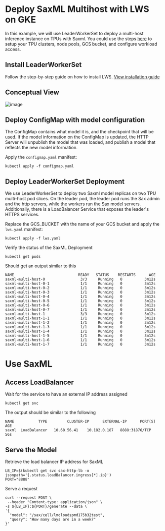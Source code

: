 # Deploy SaxML Multihost with LWS on GKE

In this example, we will use LeaderWorkerSet to deploy a multi-host inference instance on TPUs with Saxml. You could use the steps [here](https://cloud.google.com/kubernetes-engine/docs/tutorials/tpu-multihost-saxml#before-you-begin) to setup your TPU clusters, node pools, GCS bucket, and configure workload access. 

## Install LeaderWorkerSet

Follow the step-by-step guide on how to install LWS. [View installation guide](https://lws.sigs.k8s.io/docs/installation/)

## Conceptual View

![image](https://github.com/kubernetes-sigs/lws/assets/86417275/2c4a9abd-f988-4f2e-ad3f-c7b03f0b6485)

## Deploy ConfigMap with model configuration
The ConfigMap contains what model it is, and the checkpoint that will be used. If the model information on the ConfigMap is updated, the HTTP Server will unpublish the model that was loaded, and publish a model that reflects the new model information.

Apply the `configmap.yaml` manifest:

```shell
kubectl apply -f configmap.yaml
```


## Deploy LeaderWorkerSet Deployment

We use LeaderWorkerSet to deploy two Saxml model replicas on two TPU multi-host pod slices. 
On the leader pod, the leader pod runs the Sax admin and the http servers, while the workers run the Sax model servers.
Additionally, there is a LoadBalancer Service that exposes the leader's HTTPS services.

Replace the GCS_BUCKET with the name of your GCS bucket and apply the `lws.yaml` manifest:
```shell
kubectl apply -f lws.yaml
```

Verify the status of the SaxML Deployment
```shell
kubectl get pods
```

Should get an output similar to this
```shell
NAME                             READY   STATUS    RESTARTS      AGE
saxml-multi-host-0                3/3     Running   0          3m12s
saxml-multi-host-0-1              1/1     Running   0          3m12s
saxml-multi-host-0-2              1/1     Running   0          3m12s
saxml-multi-host-0-3              1/1     Running   0          3m12s
saxml-multi-host-0-4              1/1     Running   0          3m12s
saxml-multi-host-0-5              1/1     Running   0          3m12s
saxml-multi-host-0-6              1/1     Running   0          3m12s
saxml-multi-host-0-7              1/1     Running   0          3m12s
saxml-multi-host-1                3/3     Running   0          3m12s
saxml-multi-host-1-1              1/1     Running   0          3m12s
saxml-multi-host-1-2              1/1     Running   0          3m12s
saxml-multi-host-1-3              1/1     Running   0          3m12s
saxml-multi-host-1-4              1/1     Running   0          3m12s
saxml-multi-host-1-5              1/1     Running   0          3m12s
saxml-multi-host-1-6              1/1     Running   0          3m12s
saxml-multi-host-1-7              1/1     Running   0          3m12s

```

# Use SaxML

## Access LoadBalancer

Wait for the service to have an external IP address assigned

```shell
kubectl get svc
```

The output should be similar to the following
```shell
NAME           TYPE         CLUSTER-IP      EXTERNAL-IP      PORT(S)       AGE
saxml  LoadBalancer   10.68.56.41    10.182.0.187   8888:31876/TCP   56s

```

## Serve the Model

Retrieve the load balancer IP address for SaxML
```shell
LB_IP=$(kubectl get svc sax-http-lb -o jsonpath='{.status.loadBalancer.ingress[*].ip}')
PORT="8888"
```

Serve a request
```shell
curl --request POST \
 --header "Content-type: application/json" \
-s ${LB_IP}:${PORT}/generate --data \
'{
  "model": "/sax/cell/lmcloudspmd175b32test",
  "query": "How many days are in a week?"
}'
```
